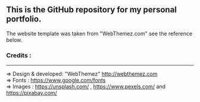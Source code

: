 ## This is the GitHub repository for my personal portfolio. 
The website template was taken from "WebThemez.com" see the reference below.




### Credits :
--------- 

=> Design & developed: "WebThemez"  http://webthemez.com <br />
=> Fonts : https://www.google.com/fonts <br />
=> Images : https://unsplash.com/ , https://www.pexels.com/ and https://pixabay.com/
